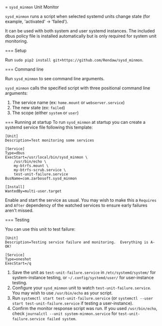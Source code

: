 = `sysd_minmon` Unit Monitor

`sysd_minmon` runs a script when selected systemd units change state (for example, 'activated' -> 'failed').  

It can be used with both system and user systemd instances.  The included dbus policy file is installed automatically but is only required for system unit monitoring.

=== Setup

Run `sudo pip2 install git+https://github.com/Rendaw/sysd_minmon`.

=== Command line

Run `sysd_minmon` to see command line arguments.

`sysd_minmon` calls the specified script with three positional command line arguments:
1. The service name (ex: `home.mount` or `webserver.service`)
2. The new state (ex: `failed`)
3. The scope (either `system` or `user`)

=== Running at startup
To run `sysd_minmon` at startup you can create a systemd service file following this template:

```
[Unit]
Description=Test monitoring some services

[Service]
Type=dbus
ExecStart=/usr/local/bin/sysd_minmon \
	/usr/bin/echo \
	my-btrfs.mount \
	my-btrfs-scrub.service \
	test-unit-failure.service
BusName=com.zarbosoft.sysd_minmon

[Install]
WantedBy=multi-user.target
```

Enable and start the service as usual.  You may wish to make this a `Requires` and `After` dependency of the watched services to ensure early failures aren't missed.

=== Testing

You can use this unit to test failure:
```
[Unit]
Description=Testing service failure and monitoring.  Everything is A-OK!

[Service]
Type=oneshot
ExecStart=/q
```

1. Save the unit as `test-unit-failure.service` in `/etc/systemd/system/` for system-instance testing, or `~/.config/systemd/user/` for user-instance testing.
2. Configure your `sysd_minmon` unit to watch `test-unit-failure.service`.  You may wish to use `/usr/bin/echo` as your script.
3. Run `systemctl start test-unit-failure.service` (or `systemctl --user start test-unit-failure.service` if testing a user-instance).
4. Confirm the monitor response script was run.  If you used `/usr/bin/echo`, check `journalctl --unit system-minmon.service` for `test-unit-failure.service failed system`.

